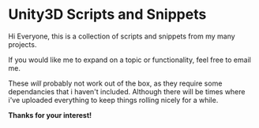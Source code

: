 # Unity3D Scripts and Snippets

Hi Everyone, this is a collection of scripts and snippets from my many projects.

If you would like me to expand on a topic or functionality, feel free to email me.

These *will* probably not work out of the box, as they require some dependancies that i haven't included. Although there will be times where i've uploaded everything to keep things rolling nicely for a while.

**Thanks for your interest!**